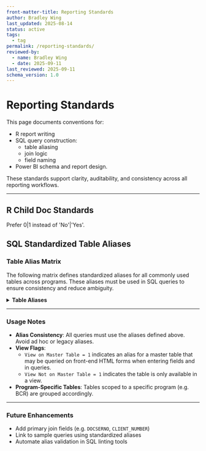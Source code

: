 ```yaml
---
front-matter-title: Reporting Standards  
author: Bradley Wing  
last_updated: 2025-08-14
status: active  
tags:
  - tag 
permalink: /reporting-standards/
reviewed-by:
  - name: Bradley Wing
  - date: 2025-09-11
last_reviewed: 2025-09-11
schema_version: 1.0  
---
```


# Reporting Standards

This page documents conventions for:

- R report writing
- SQL query construction:
  - table aliasing
  - join logic
  - field naming
- Power BI schema and report design.

These standards support clarity, auditability, and consistency across all reporting workflows.

---

## R Child Doc Standards

Prefer 0|1 instead of 'No'|'Yes'.

## SQL Standardized Table Aliases

### Table Alias Matrix

The following matrix defines standardized aliases for all commonly used tables across programs. These aliases must be used in SQL queries to ensure consistency and reduce ambiguity.

<details>
<summary><strong>Table Aliases</strong></summary>

| Table Source   | Table Name                       | Alias        | View on Master Table | View Not on Master Table | Primary Join Fields(s) |
|----------------|----------------------------------|--------------|----------------------|--------------------------|------------------------|
| ALL            | ADA_SU_AGENCY                    | ADA          | 1                    | 0                        |                        |
| ALL            | ADA_SU_STATUS                    | CIMOR_ADA    | 1                    | 0                        |                        |
| ALL            | CASENOTEDETAIL                   | CN           | 0                    | 0                        |                        |
| ALL            | CIMOR_STATUS                     | CIMOR_STATUS | 1                    | 0                        |                        |
| ALL            | CLIENT                           | C            | 0                    | 0                        |                        |
| ALL            | CLIENTSTATUS                     | S            | 1                    | 0                        |                        |
| ALL            | CLOSINGREASON                    | CR           | 1                    | 0                        |                        |
| ALL            | CMHC_AGENCY                      | CMHC         | 1                    | 0                        |                        |
| ALL            | CONTACTTYPE                      | CT           | 1                    | 0                        |                        |
| ALL            | EDUCATIONLEVEL                   | EDLEVEL      | 1                    | 0                        |                        |
| ALL            | EMPOLOYMENTSTATUS                | EMPSTATUS    | 1                    | 0                        |                        |
| ALL            | GENDER                           | G            | 1                    | 0                        |                        |
| ALL            | HRFORM                           | HR           | 0                    | 0                        |                        |
| ALL            | MANAGED_MEDICAID_PROVIDER        | MMP          | 1                    | 0                        |                        |
| ALL            | MASTERSERVICE                    | MS           | 1                    | 0                        |                        |
| ALL            | PATHWAY                          | PWY          | 0                    | 0                        |                        |
| ALL            | PATHWAYCLIENT                    | PC           | 0                    | 0                        |                        |
| ALL            | PATHWAYEVENT                     | PE           | 0                    | 0                        |                        |
| ALL            | PATHWAYEVENTCLIENT               | PEC          | 0                    | 0                        |                        |
| ALL            | PAYOR_SOURCE                     | PAY          | 1                    | 0                        |                        |
| ALL            | PROGRAM_REFERRAL_SOURCES         | PRS          | 1                    | 0                        |                        |
| ALL            | PROVIDER                         | P            | 0                    | 0                        |                        |
| ALL            | PROVIDERHIERARCHY                | PH           | 0                    | 0                        |                        |
| ALL            | PROVIDERPLACEMENT                | PP           | 0                    | 0                        |                        |
| ALL            | Q_CLIENT                         | C            | 0                    | 1                        |                        |
| ALL            | Q_CLIENTPASSPORT                 | CP           | 0                    | 1                        |                        |
| ALL            | RACE                             | R            | 1                    | 0                        |                        |
| ALL            | SERVICESITE                      | SP           | 0                    | 0                        |                        |
| ALL            | USERCASELOAD                     | CL           | 0                    | 0                        |                        |
| BCR            | BCR_CHURCHES                     | CHURCH       | 1                    | 0                        |                        |
| BCR            | BCR_PROGRAM_PARTICIPATION        | PART         | 1                    | 0                        |                        |
| BCR            | PWBCRCLIENTCOUNSELINGSESSIONS    | BCC          | 0                    | 0                        |                        |
| BCR            | PWBCREVENT                       | EVENT        | 0                    | 0                        |                        |
| BCR            | PWBCRGRANT                       | BCRGRANT     | 0                    | 0                        |                        |
| BCR            | PWBCRINITIALCONTACT              | BIC          | 0                    | 0                        |                        |
| BCR            | PWBCRPRESENTINGCONCERNS          | BPC          | 0                    | 0                        |                        |
| BCR            | PWBCRREFERRAL                    | BREF         | 0                    | 0                        |                        |
| BCR            | PWBCRREFERRALSPLACED             | BRP          | 0                    | 0                        |                        |
| BCR            | Q_BCR_ACTIVE_HOUSING_STATUS      | BHOUSE       | 0                    | 1                        |                        |
| BCR            | Q_BCR_ACTIVE_PAYOR_SOURCE        | BPAY         | 0                    | 1                        |                        |
| BCR            | Q_BCR_CLIENT                     | BCLIENT      | 0                    | 1                        |                        |
| BCR            | Q_BCR_PATHCLIENT_ENROLLMENTS     | BENROLL      | 0                    | 1                        |                        |
| BCR            | Q_BCR_PATHWAY_FORM_DOCSERNOS     | BPF          | 0                    | 1                        |                        |
| Complex   Care | PWCOMPLEXCAREROSTER              | ROSTER       | 0                    | 0                        |                        |
| Complex   Care | Q_COMPLEX_CARE_ROSTER            | ROSTER       | 0                    | 1                        |                        |
| EPICC          | COMMUNITY_REFERRAL_SOURCES       | CRS          | 1                    | 0                        |                        |
| EPICC          | EPICC_EMS_FIRE_DISTRICT          | EMS          | 1                    | 0                        |                        |
| EPICC          | EPICC_PROGRAM_PARTICIPATION      | EPP          | 1                    | 0                        |                        |
| EPICC          | EPICC_SU_TX_AGENCY               | SUTXAGENCY   | 1                    | 0                        |                        |
| EPICC          | PWEPICCINITIALCONTACT            | EIC          | 0                    | 0                        |                        |
| EPICC          | PWEPICCREENGAGEMENTFORM          | REENGAGE     | 0                    | 0                        |                        |
| EPICC          | PWEPICCREFERRAL                  | EREF         | 0                    | 0                        |                        |
| EPICC          | PWEPICCSIXMONTHFOLLOWUP          | ESIXM        | 0                    | 0                        |                        |
| EPICC          | PWEPICCSORPILOTCESCLIENTCONTACT  | ESPCC        | 0                    | 0                        |                        |
| EPICC          | PWEPICCTHIRTYDAYFOLLOWUP         | ETHIRTYD     | 0                    | 0                        |                        |
| EPICC          | PWEPICCTHREEMONTHFOLLOWUP        | ETHREEM      | 0                    | 0                        |                        |
| EPICC          | PWEPICCTWOWEEKFOLLOWUP           | ETWOW        | 0                    | 0                        |                        |
| EPICC          | PWSUBROADTREATMENTAGENCY         | SUTX         | 0                    | 0                        |                        |
| EPICC          | Q_EPICC_ACTIVE_HOUSING_STATUS    | EHOUSE       | 0                    | 1                        |                        |
| EPICC          | Q_EPICC_ACTIVE_PAYOR_SOURCE      | EPAY         | 0                    | 1                        |                        |
| EPICC          | Q_EPICC_CLIENT                   | ECLIENT      | 0                    | 1                        |                        |
| EPICC          | Q_EPICC_LATEST_SU_TX_AGENCY      | ESUTX        | 0                    | 1                        |                        |
| EPICC          | Q_EPICC_PATHCLIENT_ENROLLMENTS   | EENROLL      | 0                    | 1                        |                        |
| EPICC          | Q_EPICC_PATHWAY_FORM_DOCSERNOS   | EPF          | 0                    | 1                        |                        |
| EPICC          | Q_EPICC_REENGAGE                 | REENGAGE     | 0                    | 1                        |                        |
| ERE            | PWERECLIENTNEEDS                 | ERENEEDS     | 0                    | 0                        |                        |
| ERE            | Q_ERE_BHS                        | EREBHS       | 0                    | 1                        |                        |
| ERE            | Q_ERE_CLIENT                     | ERECLIENT    | 0                    | 1                        |                        |
| ERE            | Q_ERE_CLIENT_NEEDS               | ERENEEDS     | 0                    | 1                        |                        |
| ERE            | Q_ERE_IHNA                       | EREIHNA      | 0                    | 1                        |                        |
| ERE            | Q_ERE_HOSPITAL_VISIT_NOTE        | EREHOSP      | 0                    | 1                        |                        |
| ERE            | Q_ERE_PATHCLIENT_ENROLLMENTS     | EREENROLL    | 0                    | 1                        |                        |
| ERE            | Q_ERE_PATHWAY_FORM_DOCSERNOS     | EREPF        | 0                    | 1                        |                        |
| ERE            | Q_ERE_REFERRAL                   | EREREF       | 0                    | 1                        |                        |
| ERE            | Q_ERE_SIX_MONTH                  | ERESIXM      | 0                    | 1                        |                        |
| ERE            | Q_ERE_THREE-MONTH                | ERETHREEM    | 0                    | 1                        |                        |
| YERE           | PWYERE30DAYFOLLOWUPTP            | YTHIRTYD     | 0                    | 0                        |                        |
| YERE           | PWYERE3MONTHFOLLOWUPTP           | YTHREEM      | 0                    | 0                        |                        |
| YERE           | PWYERE6MONTHFOLLOWUPTP           | YSIXM        | 0                    | 0                        |                        |
| YERE           | PWYEREBEHAVIORALHEALTHSERVICESTP | YBHS         | 0                    | 0                        |                        |
| YERE           | PWYERECAREGIVERPROGRAMNEEDS      | CARE         | 0                    | 0                        |                        |
| YERE           | PWYEREHOSPITALVISITNOTE          | HOSP         | 0                    | 0                        |                        |
| YERE           | PWYEREINITIALCONTACT             | YIA          | 0                    | 0                        |                        |
| YERE           | PWYEREREFERRAL                   | YREF         | 0                    | 0                        |                        |
| YERE           | Q_YERE_ACTIVE_HOUSING_STATUS     | YHOUSE       | 0                    | 1                        |                        |
| YERE           | Q_YERE_ACTIVE_PAYOR_SOURCE       | YPAY         | 0                    | 1                        |                        |
| YERE           | Q_YERE_CLIENT                    | YCLIENT      | 0                    | 1                        |                        |
| YERE           | Q_YERE_CLIENT_NEEDS              | YCLIENTNEEDS   | 0                    | 1                        |                        |
| YERE           | Q_YERE_CAREGIVER_NEEDS           | YCARENEEDS  | 0                    | 1                        |                        |
| YERE           | Q_YERE_PATHCLIENT_ENROLLMENTS    | YENROLL      | 0                    | 1                        |                        |
| YERE           | Q_YERE_PATHWAY_FORM_DOCSERNOS    | YPF          | 0                    | 1                        |                        |
| YERE           | YERE_TYPE_OF_SCHOOL_DISCIPLINE   | YTSD         | 1                    | 0                        |                        |
| ...            | ...   | ...                      | ...          | ...                  | ...                         |

> For additional guidance on join logic, see [documentation-standards.md](../data-team-processes/documentation-standards.md).

</details>

---

### Usage Notes

- **Alias Consistency**: All queries must use the aliases defined above. Avoid ad hoc or legacy aliases.
- **View Flags**:
  - `View on Master Table = 1` indicates an alias for a master table that may be queried on front-end HTML forms when entering fields and in queries.
  - `View Not on Master Table = 1` indicates the table is only available in a view.
- **Program-Specific Tables**: Tables scoped to a specific program (e.g. BCR) are grouped accordingly.

---

### Future Enhancements

- Add primary join fields (e.g. `DOCSERNO`, `CLIENT_NUMBER`)
- Link to sample queries using standardized aliases
- Automate alias validation in SQL linting tools
